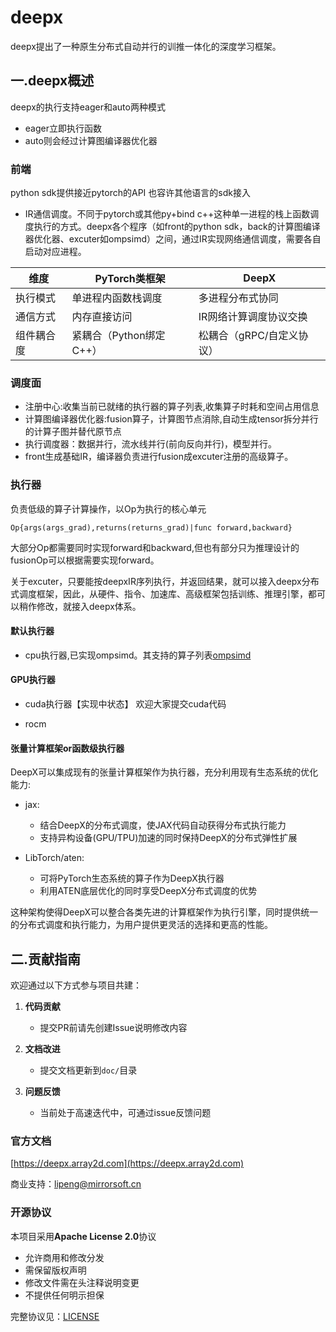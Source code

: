 # deepx

deepx提出了一种原生分布式自动并行的训推一体化的深度学习框架。

## 一.deepx概述

deepx的执行支持eager和auto两种模式

+ eager立即执行函数
+ auto则会经过计算图编译器优化器

### 前端

python sdk提供接近pytorch的API
也容许其他语言的sdk接入

+ IR通信调度。不同于pytorch或其他py+bind c++这种单一进程的栈上函数调度执行的方式。deepx各个程序（如front的python sdk，back的计算图编译器优化器、excuter如ompsimd）之间，通过IR实现网络通信调度，需要各自启动对应进程。


| 维度         | PyTorch类框架          | DeepX                   |
|--------------|-----------------------|-------------------------|
| 执行模式     | 单进程内函数栈调度     | 多进程分布式协同         |
| 通信方式     | 内存直接访问           | IR网络计算调度协议交换          |
| 组件耦合度   | 紧耦合（Python绑定C++）| 松耦合（gRPC/自定义协议）|

### 调度面

+ 注册中心:收集当前已就绪的执行器的算子列表,收集算子时耗和空间占用信息
+ 计算图编译器优化器:fusion算子，计算图节点消除,自动生成tensor拆分并行的计算子图并替代原节点
+ 执行调度器：数据并行，流水线并行(前向反向并行)，模型并行。
+ front生成基础IR，编译器负责进行fusion成excuter注册的高级算子。

### 执行器

负责低级的算子计算操作，以Op为执行的核心单元
```
Op{args(args_grad),returns(returns_grad)|func forward,backward}
```

大部分Op都需要同时实现forward和backward,但也有部分只为推理设计的fusionOp可以根据需要实现forward。

关于excuter，只要能按deepxIR序列执行，并返回结果，就可以接入deepx分布式调度框架，因此，从硬件、指令、加速库、高级框架包括训练、推理引擎，都可以稍作修改，就接入deepx体系。


#### 默认执行器
+ cpu执行器,已实现ompsimd。其支持的算子列表[ompsimd](doc/excuter/op-mem-ompsimd/list.md)

#### GPU执行器
+ cuda执行器【实现中状态】
欢迎大家提交cuda代码

+ rocm


#### 张量计算框架or函数级执行器

DeepX可以集成现有的张量计算框架作为执行器，充分利用现有生态系统的优化能力:

+ jax: 
  - 结合DeepX的分布式调度，使JAX代码自动获得分布式执行能力
  - 支持异构设备(GPU/TPU)加速的同时保持DeepX的分布式弹性扩展

+ LibTorch/aten: 
  - 可将PyTorch生态系统的算子作为DeepX执行器
  - 利用ATEN底层优化的同时享受DeepX分布式调度的优势

这种架构使得DeepX可以整合各类先进的计算框架作为执行引擎，同时提供统一的分布式调度和执行能力，为用户提供更灵活的选择和更高的性能。

## 二.贡献指南
 
欢迎通过以下方式参与项目共建：

1. **代码贡献**
   - 提交PR前请先创建Issue说明修改内容

2. **文档改进**
   - 提交文档更新到`doc/`目录

3. **问题反馈**
   - 当前处于高速迭代中，可通过issue反馈问题
 

 
 ### 官方文档
 
 [https://deepx.array2d.com](https://deepx.array2d.com)

商业支持：lipeng@mirrorsoft.cn

###  开源协议
本项目采用**Apache License 2.0**协议

- 允许商用和修改分发
- 需保留版权声明
- 修改文件需在头注释说明变更
- 不提供任何明示担保

完整协议见：[LICENSE](LICENSE)